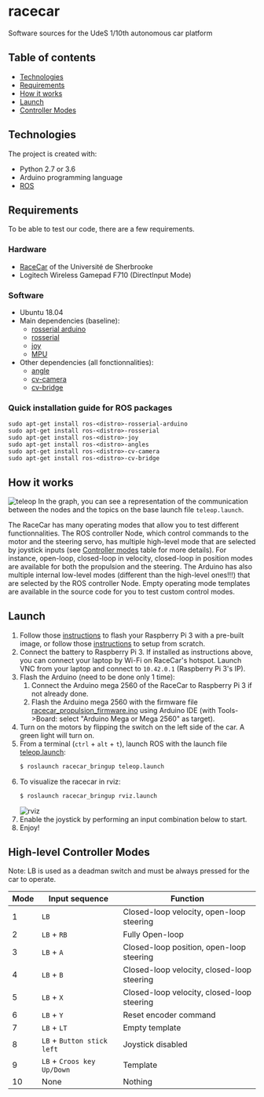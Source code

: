 # racecar
Software sources for the UdeS 1/10th autonomous car platform

## Table of contents
* [Technologies](#technologies)
* [Requirements](#requirements)
* [How it works](#how-it-works)
* [Launch](#launch)
* [Controller Modes](#controller-modes)

## Technologies
The project is created with:
* Python 2.7 or 3.6
* Arduino programming language
* [ROS](http://wiki.ros.org/ROS/Installation)

## Requirements
To be able to test our code, there are a few requirements.

### Hardware
* [RaceCar](https://cad.onshape.com/documents/9d3f435f340b50b281de3ac4/w/60d94a6915ed0711b2290521/e/45c11c7ee9e7e6dfaec5c7e5) of the Université de Sherbrooke
* Logitech Wireless Gamepad F710 (DirectInput Mode)

### Software
* Ubuntu 18.04 
* Main dependencies (baseline):
	* [rosserial arduino](http://wiki.ros.org/rosserial_arduino)
	* [rosserial](http://wiki.ros.org/rosserial)
	* [joy](http://wiki.ros.org/joy)
	* [MPU](https://www.arduino.cc/reference/en/libraries/bolder-flight-systems-mpu9250/)
* Other dependencies (all fonctionnalities):
	* [angle](http://wiki.ros.org/angles)
	* [cv-camera](http://wiki.ros.org/cv_camera)
	* [cv-bridge](http://wiki.ros.org/cv_bridge)

### Quick installation guide for ROS packages

```
sudo apt-get install ros-<distro>-rosserial-arduino
sudo apt-get install ros-<distro>-rosserial
sudo apt-get install ros-<distro>-joy
sudo apt-get install ros-<distro>-angles
sudo apt-get install ros-<distro>-cv-camera
sudo apt-get install ros-<distro>-cv-bridge
```

## How it works
![](https://github.com/SherbyRobotics/racecar/blob/master/doc/Racecar_rqt_graph_teleop.png "teleop" )
In the graph, you can see a representation of the communication between the nodes and the topics on the base launch file `teleop.launch`. 

The RaceCar has many operating modes that allow you to test different functionnalities. The ROS controller Node, which control commands to the motor and the steering servo, has multiple high-level mode that are selected by joystick inputs (see [Controller modes](#controller-modes) table for more details). For instance, open-loop, closed-loop in velocity, closed-loop in position modes are available for both the propulsion and the steering.  The Arduino has also multiple internal low-level modes (different than the high-level ones!!!) that are selected by the ROS controller Node. Empty operating mode templates are available in the source code for you to test custom control modes.

## Launch
1. Follow those [instructions](https://github.com/SherbyRobotics/racecar/tree/master/images#restore-raspberrypi3-image) to flash your Raspberry Pi 3 with a pre-built image, or follow those [instructions](https://github.com/SherbyRobotics/racecar/tree/master/images#raspberrypi3-image) to setup from scratch.
2. Connect the battery to Raspberry Pi 3. If installed as instructions above, you can connect your laptop by Wi-Fi on RaceCar's hotspot. Launch VNC from your laptop and connect to `10.42.0.1` (Raspberry Pi 3's IP). 
2. Flash the Arduino (need to be done only 1 time):
    1. Connect the Arduino mega 2560 of the RaceCar to Raspberry Pi 3 if not already done.
    2. Flash the Arduino mega 2560 with the firmware file [racecar_propulsion_firmware.ino](https://github.com/SherbyRobotics/racecar/tree/master/racecar_arduino/racecar_propulsion_firmware) using Arduino IDE (with Tools->Board: select "Arduino Mega or Mega 2560" as target).
3. Turn on the motors by flipping the switch on the left side of the car. A green light will turn on.
4. From a terminal (`ctrl` + `alt` + `t`), launch ROS with the launch file [teleop.launch](https://github.com/SherbyRobotics/racecar/tree/master/racecar_bringup/launch/teleop.launch):
    ```bash
    $ roslaunch racecar_bringup teleop.launch
    ```
5. To visualize the racecar in rviz:
    ```bash
    $ roslaunch racecar_bringup rviz.launch
    ```
    ![](https://github.com/SherbyRobotics/racecar/blob/master/doc/racecar_rviz_teleop.jpg "rviz" )
6. Enable the joystick by performing an input combination below to start.
7. Enjoy!

## High-level Controller Modes

Note: LB is used as a deadman switch and must be always pressed for the car to operate. 

Mode | Input sequence | Function
-|-|-
1|`LB`| Closed-loop velocity, open-loop steering
2|`LB` + `RB`|Fully Open-loop
3|`LB` + `A`|Closed-loop position, open-loop steering
4|`LB` + `B`|Closed-loop velocity, closed-loop steering
5|`LB` + `X`|Closed-loop velocity, closed-loop steering
6|`LB` + `Y`|Reset encoder command
7|`LB` + `LT`|Empty template
8|`LB` + `Button stick left`|Joystick disabled
9|`LB` + `Croos key Up/Down`|Template
10|None|Nothing 
